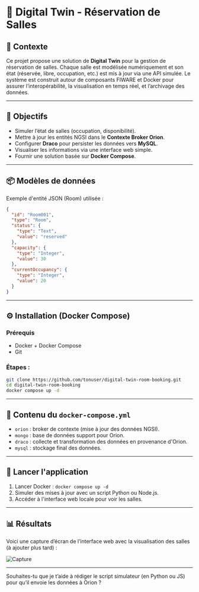 

# 🏢 Digital Twin - Réservation de Salles

## 📌 Contexte

Ce projet propose une solution de **Digital Twin** pour la gestion de réservation de salles. Chaque salle est modélisée numériquement et son état (réservée, libre, occupation, etc.) est mis à jour via une API simulée.
Le système est construit autour de composants FIWARE et Docker pour assurer l’interopérabilité, la visualisation en temps réel, et l’archivage des données.

---

## 🧠 Objectifs

* Simuler l’état de salles (occupation, disponibilité).
* Mettre à jour les entités NGSI dans le **Contexte Broker Orion**.
* Configurer **Draco** pour persister les données vers **MySQL**.
* Visualiser les informations via une interface web simple.
* Fournir une solution basée sur **Docker Compose**.

---

## 📦 Modèles de données

Exemple d'entité JSON (Room) utilisée :

```json
{
  "id": "Room001",
  "type": "Room",
  "status": {
    "type": "Text",
    "value": "reserved"
  },
  "capacity": {
    "type": "Integer",
    "value": 30
  },
  "currentOccupancy": {
    "type": "Integer",
    "value": 20
  }
}
```

---

## ⚙️ Installation (Docker Compose)

### Prérequis

* Docker + Docker Compose
* Git

### Étapes :

```bash
git clone https://github.com/tonuser/digital-twin-room-booking.git
cd digital-twin-room-booking
docker compose up -d
```

---

## 📂 Contenu du `docker-compose.yml`

* `orion` : broker de contexte (mise à jour des données NGSI).
* `mongo` : base de données support pour Orion.
* `draco` : collecte et transformation des données en provenance d'Orion.
* `mysql` : stockage final des données.

---

## 🚀 Lancer l'application

1. Lancer Docker : `docker compose up -d`
2. Simuler des mises à jour avec un script Python ou Node.js.
3. Accéder à l'interface web locale pour voir les salles.

---

## 📊 Résultats

Voici une capture d’écran de l’interface web avec la visualisation des salles (à ajouter plus tard) :

![Capture](./screenshots/dashboard.png)

---

Souhaites-tu que je t’aide à rédiger le script simulateur (en Python ou JS) pour qu’il envoie les données à Orion ?
